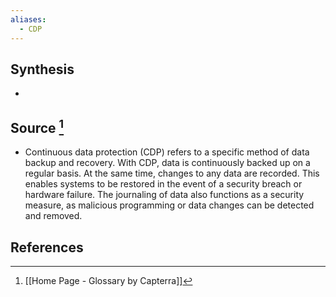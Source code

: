 ```yaml
---
aliases:
  - CDP
---
```

## Synthesis
- 
## Source [^1]
- Continuous data protection (CDP) refers to a specific method of data backup and recovery. With CDP, data is continuously backed up on a regular basis. At the same time, changes to any data are recorded. This enables systems to be restored in the event of a security breach or hardware failure. The journaling of data also functions as a security measure, as malicious programming or data changes can be detected and removed.
## References

[^1]: [[Home Page - Glossary by Capterra]]